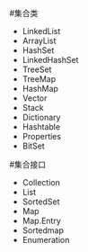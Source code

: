 #集合类

+ LinkedList
+ ArrayList
+ HashSet
+ LinkedHashSet
+ TreeSet
+ TreeMap 
+ HashMap 
+ Vector
+ Stack
+ Dictionary
+ Hashtable
+ Properties
+ BitSet


#集合接口

+ Collection
+ List
+ SortedSet
+ Map
+ Map.Entry
+ Sortedmap
+ Enumeration